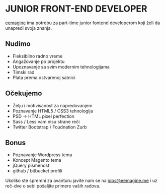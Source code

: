 JUNIOR FRONT-END DEVELOPER
==========================

[eemagine](http://eemagine.me/) ima potrebu za part-time junior fontend developerom koji želi da unapredi svoja znanja.

Nudimo
------
* Fleksibilno radno vreme
* Angažovanje po projektu
* Upoznavanje sa svim modernim tehnologijama
* Timski rad
* Plata prema ostvarenoj satnici

Očekujemo
---------
* Želju i motivisanost za napredovanjem
* Poznavanje HTML5 / CSS3 tehnologija
* PSD -> HTML pixel perfection
* Sass / Less vam nisu strane reči
* Twitter Bootstrap / Foudnation Zurb 


Bonus
-----
* Poznavanje Wordpress tema
* Koncept Magento tema
* jQuery pismenost
* github / bitbucket profili


Ukoliko ste spremni za avanturu javite nam se na <jobs@eemagine.me> i uz reč-dve o sebi pošaljite primere vaših radova.


